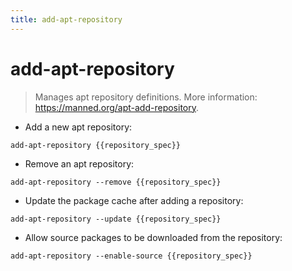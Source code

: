 ```yaml
---
title: add-apt-repository
---
```

# add-apt-repository

> Manages apt repository definitions.
> More information: <https://manned.org/apt-add-repository>.

- Add a new apt repository:

`add-apt-repository {{repository_spec}}`

- Remove an apt repository:

`add-apt-repository --remove {{repository_spec}}`

- Update the package cache after adding a repository:

`add-apt-repository --update {{repository_spec}}`

- Allow source packages to be downloaded from the repository:

`add-apt-repository --enable-source {{repository_spec}}`
